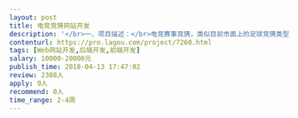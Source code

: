 ```yaml
---                
layout: post       
title: 电竞竞猜网站开发           
description: '</br>一、项目描述：</br>电竞赛事竞猜，类似目前市面上的足球竞猜类型，只不过赛事换为电竞赛事，比如LOL，Dota2等。</br></br>二、主要功能点：</br>竞猜，充值，登录，聊天</br></br>三、可参考产品：</br>http://www.vpgame.com/</br></br>四、人员要求：</br>1、有竞猜类的开发经验</br>2、熟悉Django框架</br>3、良好的沟通能力和契约精神。</br>'     
contenturl: https://pro.lagou.com/project/7260.html      
tags: [Web网站开发,后端开发,前端开发]            
salary: 10000-20000元          
publish_time: 2018-04-13 17:47:02         
review: 2388人                   
apply: 9人                   
recommend: 0人                   
time_range: 2-4周              
---                 
```

